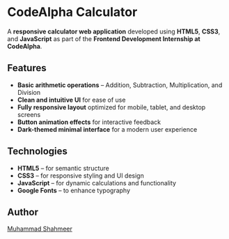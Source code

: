 # CodeAlpha Calculator

A **responsive calculator web application** developed using **HTML5**, **CSS3**, and **JavaScript** as part of the **Frontend Development Internship at CodeAlpha**.

## Features
- **Basic arithmetic operations** – Addition, Subtraction, Multiplication, and Division  
- **Clean and intuitive UI** for ease of use  
- **Fully responsive layout** optimized for mobile, tablet, and desktop screens  
- **Button animation effects** for interactive feedback  
- **Dark-themed minimal interface** for a modern user experience  

## Technologies
- **HTML5** – for semantic structure  
- **CSS3** – for responsive styling and UI design  
- **JavaScript** – for dynamic calculations and functionality  
- **Google Fonts** – to enhance typography  

## Author
[Muhammad Shahmeer](https://github.com/whyshahmeer)
